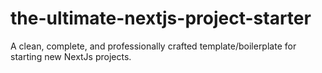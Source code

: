 # the-ultimate-nextjs-project-starter

A clean, complete, and professionally crafted template/boilerplate for starting new NextJs projects.

